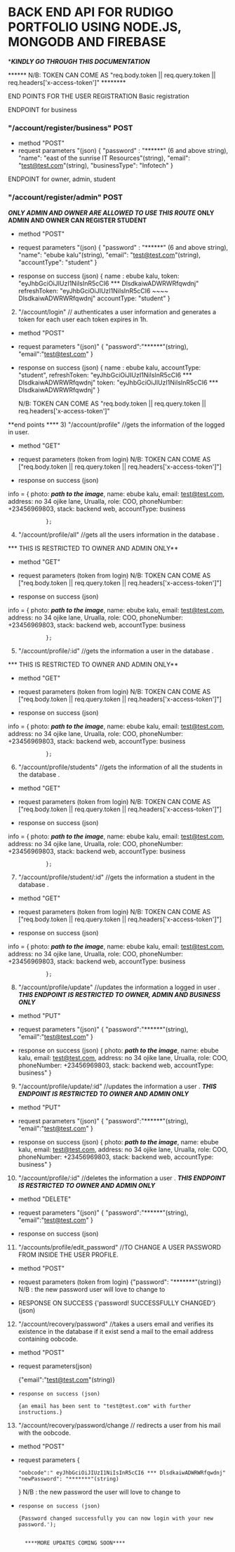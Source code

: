 BACK END API FOR RUDIGO PORTFOLIO USING NODE.JS, MONGODB  AND FIREBASE
======================================================================

******KINDLY GO THROUGH THIS DOCUMENTATION*****


 ****** N/B: TOKEN CAN COME AS "req.body.token || req.query.token || req.headers['x-access-token']" ********


END POINTS FOR THE USER REGISTRATION
Basic registration 

ENDPOINT for business
### "/account/register/business" POST

*	method "POST"
*	request parameters "(json)
        {
         "password" : "******" (6 and above string),
         "name": "east of the sunrise IT Resources"(string),
          "email": "test@test.com"(string),
          "businessType": "Infotech"
         }

ENDPOINT for owner, admin, student
### "/account/register/admin" POST
***ONLY ADMIN AND OWNER ARE ALLOWED TO USE THIS ROUTE***
**ONLY ADMIN AND OWNER CAN REGISTER STUDENT**
*	method "POST"
*	request parameters "(json)
        {
         "password" : "******" (6 and above string),
         "name": "ebube kalu"(string),
          "email": "test@test.com"(string),
          "accountType": "student"
         }




*   response on success (json)
        {
		        name : ebube kalu,
                token: "eyJhbGciOiJIUzI1NiIsInR5cCI6 *** DlsdkaiwADWRWRfqwdnj"
                refreshToken: "eyJhbGciOiJIUzI1NiIsInR5cCI6 ~~~~ DlsdkaiwADWRWRfqwdnj"
                accountType: "student"
				}

2) "/account/login" // authenticates a user information and generates a token for each user each token expires in 1h.

*	method "POST"
*	request parameters "(json)"
		{
		 "password":"******"(string),
		 "email":"test@test.com"
		 }

*   response on success (json)
         {
		        name : ebube kalu,
                accountType: "student",
                refreshToken: "eyJhbGciOiJIUzI1NiIsInR5cCI6 *** DlsdkaiwADWRWRfqwdnj"
		        token: "eyJhbGciOiJIUzI1NiIsInR5cCI6 *** DlsdkaiwADWRWRfqwdnj"
        }

     N/B: TOKEN CAN COME AS "req.body.token || req.query.token || req.headers['x-access-token']"


**end points ****
3) "/account/profile"  //gets the information of the logged in user.

*	method "GET"
*	request parameters (token from login)
     N/B: TOKEN CAN COME AS ["req.body.token || req.query.token || req.headers['x-access-token']"]

*   response on success (json)

info = {
                    photo: ***path to the image***,
                    name: ebube kalu,
                    email: test@test.com,
                    address: no 34 ojike lane, Urualla,
                    role: COO,
                    phoneNumber: +23456969803,
                    stack: backend web,
                    accountType: business
                   
                };


4) "/account/profile/all"  //gets all the users information in the database .

*** THIS IS RESTRICTED TO OWNER AND ADMIN ONLY**
*	method "GET"
*	request parameters (token from login)
     N/B: TOKEN CAN COME AS ["req.body.token || req.query.token || req.headers['x-access-token']"]

*   response on success (json)

info = {
                    photo: ***path to the image***,
                    name: ebube kalu,
                    email: test@test.com,
                    address: no 34 ojike lane, Urualla,
                    role: COO,
                    phoneNumber: +23456969803,
                    stack: backend web,
                    accountType: business
                   
                };

5) "/account/profile/:id"  //gets the information a user in the database .

*** THIS IS RESTRICTED TO OWNER AND ADMIN ONLY**
*	method "GET"
*	request parameters (token from login)
     N/B: TOKEN CAN COME AS ["req.body.token || req.query.token || req.headers['x-access-token']"]

*   response on success (json)

info = {
                    photo: ***path to the image***,
                    name: ebube kalu,
                    email: test@test.com,
                    address: no 34 ojike lane, Urualla,
                    role: COO,
                    phoneNumber: +23456969803,
                    stack: backend web,
                    accountType: business
                   
                };

6) "/account/profile/students"  //gets the information of all the students in the database .

*	method "GET"
*	request parameters (token from login)
     N/B: TOKEN CAN COME AS ["req.body.token || req.query.token || req.headers['x-access-token']"]

*   response on success (json)

info = {
                    photo: ***path to the image***,
                    name: ebube kalu,
                    email: test@test.com,
                    address: no 34 ojike lane, Urualla,
                    role: COO,
                    phoneNumber: +23456969803,
                    stack: backend web,
                    accountType: business
                   
                };

7) "/account/profile/student/:id"  //gets the information a student in the database .

*	method "GET"
*	request parameters (token from login)
     N/B: TOKEN CAN COME AS ["req.body.token || req.query.token || req.headers['x-access-token']"]

*   response on success (json)

info = {
                    photo: ***path to the image***,
                    name: ebube kalu,
                    email: test@test.com,
                    address: no 34 ojike lane, Urualla,
                    role: COO,
                    phoneNumber: +23456969803,
                    stack: backend web,
                    accountType: business
                   
                };

8) "/account/profile/update"  //updates the information a logged in user .
***THIS ENDPOINT IS RESTRICTED TO OWNER, ADMIN AND BUSINESS ONLY***

*	method "PUT"
*	request parameters "(json)"
		{
		 "password":"******"(string),
		 "email":"test@test.com"
		 }

*   response on success (json)
         {
		        photo: ***path to the image***,
                name: ebube kalu,
                email: test@test.com,
                address: no 34 ojike lane, Urualla,
                role: COO,
                phoneNumber: +23456969803,
                stack: backend web,
                accountType: business"
        }

9) "/account/profile/update/:id"  //updates the information a user .
***THIS ENDPOINT IS RESTRICTED TO OWNER AND ADMIN ONLY***
*	method "PUT"
*	request parameters "(json)"
		{
		 "password":"******"(string),
		 "email":"test@test.com"
		 }

*   response on success (json)
         {
		        photo: ***path to the image***,
                name: ebube kalu,
                email: test@test.com,
                address: no 34 ojike lane, Urualla,
                role: COO,
                phoneNumber: +23456969803,
                stack: backend web,
                accountType: business"
        }

10) "/account/profile/:id"  //deletes the information a user .
***THIS ENDPOINT IS RESTRICTED TO OWNER AND ADMIN ONLY***
*	method "DELETE"
*	request parameters "(json)"
		{
		 "password":"******"(string),
		 "email":"test@test.com"
		 }

*   response on success (json)
        

11) "/accounts/profile/edit_password" //TO CHANGE A USER PASSWORD FROM INSIDE THE USER PROFILE.

*   method "POST"
*	request parameters (token from login)
            {"password": "*******"(string)} N/B : the new password user will love to change to

*   RESPONSE ON SUCCESS
        {'password! SUCCESSFULLY CHANGED'}(json)


12) "/account/recovery/password"   //takes a users email and  verifies its existence in the database if it exist send a mail to the email             address containing oobcode.

*	 method "POST"
*    request parameters(json)

        {"email":"test@test.com"(string)}

*     response on success (json)

      {an email has been sent to "test@test.com" with further instructions.}


13)    "/account/recovery/password/change // redirects a user from his mail with the oobcode.

*	method "POST"
*   request parameters
       {

        "oobcode":"	eyJhbGciOiJIUzI1NiIsInR5cCI6 *** DlsdkaiwADWRWRfqwdnj"
        "newPassword": "*******"(string)

       } N/B : the new password the user will love to change to

*     response on success (json)

      {Password changed successfully you can now login with your new password.');


	    ****MORE UPDATES COMING SOON****